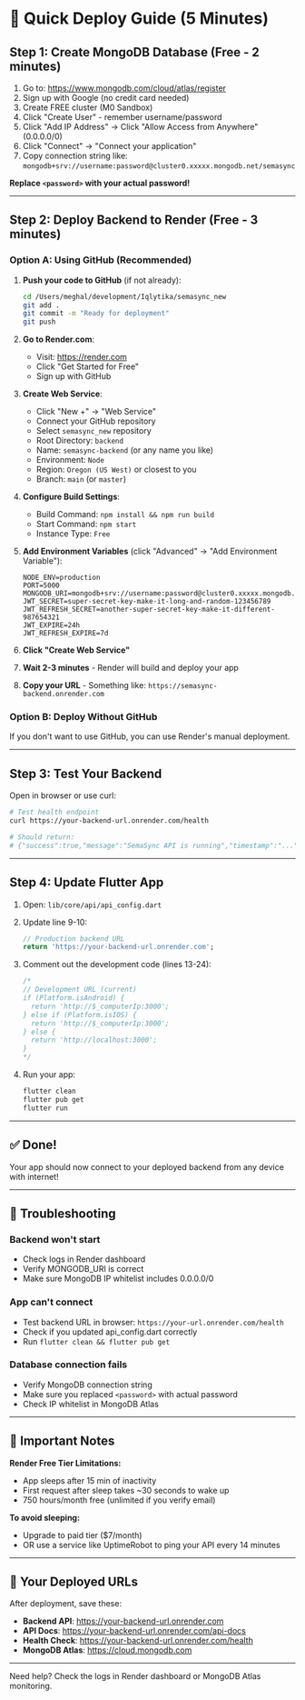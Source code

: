 # 🚀 Quick Deploy Guide (5 Minutes)

## Step 1: Create MongoDB Database (Free - 2 minutes)

1. Go to: https://www.mongodb.com/cloud/atlas/register
2. Sign up with Google (no credit card needed)
3. Create FREE cluster (M0 Sandbox)
4. Click "Create User" - remember username/password
5. Click "Add IP Address" → Click "Allow Access from Anywhere" (0.0.0.0/0)
6. Click "Connect" → "Connect your application"
7. Copy connection string like: `mongodb+srv://username:password@cluster0.xxxxx.mongodb.net/semasync`

**Replace `<password>` with your actual password!**

---

## Step 2: Deploy Backend to Render (Free - 3 minutes)

### Option A: Using GitHub (Recommended)

1. **Push your code to GitHub** (if not already):
   ```bash
   cd /Users/meghal/development/Iqlytika/semasync_new
   git add .
   git commit -m "Ready for deployment"
   git push
   ```

2. **Go to Render.com**:
   - Visit: https://render.com
   - Click "Get Started for Free"
   - Sign up with GitHub

3. **Create Web Service**:
   - Click "New +" → "Web Service"
   - Connect your GitHub repository
   - Select `semasync_new` repository
   - Root Directory: `backend`
   - Name: `semasync-backend` (or any name you like)
   - Environment: `Node`
   - Region: `Oregon (US West)` or closest to you
   - Branch: `main` (or `master`)

4. **Configure Build Settings**:
   - Build Command: `npm install && npm run build`
   - Start Command: `npm start`
   - Instance Type: `Free`

5. **Add Environment Variables** (click "Advanced" → "Add Environment Variable"):
   ```
   NODE_ENV=production
   PORT=5000
   MONGODB_URI=mongodb+srv://username:password@cluster0.xxxxx.mongodb.net/semasync
   JWT_SECRET=super-secret-key-make-it-long-and-random-123456789
   JWT_REFRESH_SECRET=another-super-secret-key-make-it-different-987654321
   JWT_EXPIRE=24h
   JWT_REFRESH_EXPIRE=7d
   ```

6. **Click "Create Web Service"**

7. **Wait 2-3 minutes** - Render will build and deploy your app

8. **Copy your URL** - Something like: `https://semasync-backend.onrender.com`

### Option B: Deploy Without GitHub

If you don't want to use GitHub, you can use Render's manual deployment.

---

## Step 3: Test Your Backend

Open in browser or use curl:

```bash
# Test health endpoint
curl https://your-backend-url.onrender.com/health

# Should return:
# {"success":true,"message":"SemaSync API is running","timestamp":"...","environment":"production"}
```

---

## Step 4: Update Flutter App

1. Open: `lib/core/api/api_config.dart`

2. Update line 9-10:
   ```dart
   // Production backend URL
   return 'https://your-backend-url.onrender.com';
   ```

3. Comment out the development code (lines 13-24):
   ```dart
   /*
   // Development URL (current)
   if (Platform.isAndroid) {
     return 'http://$_computerIp:3000';
   } else if (Platform.isIOS) {
     return 'http://$_computerIp:3000';
   } else {
     return 'http://localhost:3000';
   }
   */
   ```

4. Run your app:
   ```bash
   flutter clean
   flutter pub get
   flutter run
   ```

---

## ✅ Done! 

Your app should now connect to your deployed backend from any device with internet!

---

## 🐛 Troubleshooting

### Backend won't start
- Check logs in Render dashboard
- Verify MONGODB_URI is correct
- Make sure MongoDB IP whitelist includes 0.0.0.0/0

### App can't connect
- Test backend URL in browser: `https://your-url.onrender.com/health`
- Check if you updated api_config.dart correctly
- Run `flutter clean && flutter pub get`

### Database connection fails
- Verify MongoDB connection string
- Make sure you replaced `<password>` with actual password
- Check IP whitelist in MongoDB Atlas

---

## 📌 Important Notes

**Render Free Tier Limitations:**
- App sleeps after 15 min of inactivity
- First request after sleep takes ~30 seconds to wake up
- 750 hours/month free (unlimited if you verify email)

**To avoid sleeping:**
- Upgrade to paid tier ($7/month)
- OR use a service like UptimeRobot to ping your API every 14 minutes

---

## 🎯 Your Deployed URLs

After deployment, save these:

- **Backend API**: https://your-backend-url.onrender.com
- **API Docs**: https://your-backend-url.onrender.com/api-docs
- **Health Check**: https://your-backend-url.onrender.com/health
- **MongoDB Atlas**: https://cloud.mongodb.com

---

Need help? Check the logs in Render dashboard or MongoDB Atlas monitoring.


